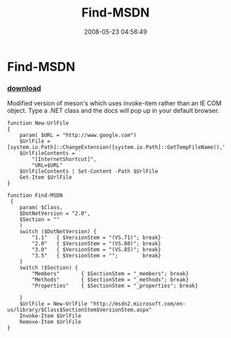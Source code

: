 ﻿---
pid:            406
poster:         halr9000
title:          Find-MSDN
date:           2008-05-23 04:56:49
format:         posh
parent:         0
parent:         0

---

# Find-MSDN

### [download](406.ps1)

Modified version of meson's which uses invoke-item rather than an IE COM object.  Type a .NET class and the docs will pop up in your default browser.

```posh
function New-UrlFile
{
	param( $URL = "http://www.google.com")
	$UrlFile = [system.io.Path]::ChangeExtension([system.io.Path]::GetTempFileName(),".url")
	$UrlFileContents = `
		"[InternetShortcut]",
		"URL=$URL"
	$UrlFileContents | Set-Content -Path $UrlFile
	Get-Item $UrlFile
}

function Find-MSDN
 {
	param( $Class,
	$DotNetVersion = "2.0",
	$Section = ""
	)
	switch ($DotNetVersion) {
		"1.1"	{ $VersionStem = "(VS.71)"; break}
		"2.0"	{ $VersionStem = "(VS.80)"; break}
		"3.0"	{ $VersionStem = "(VS.85)"; break}
		"3.5"	{ $VersionStem = ""; 		break}
	}
	switch ($Section) {
		"Members"		{ $SectionStem = "_members"; break}
		"Methods"		{ $SectionStem = "_methods"; break}
		"Properties"	{ $SectionStem = "_properties"; break}

	}
	$UrlFile = New-UrlFile "http://msdn2.microsoft.com/en-us/library/$Class$SectionStem$VersionStem.aspx"
	Invoke-Item $UrlFile
	Remove-Item $UrlFile
}
```
